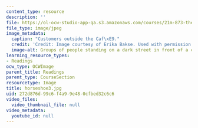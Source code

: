 ```yaml
---
content_type: resource
description: ''
file: https://ol-ocw-studio-app-qa.s3.amazonaws.com/courses/21m-873-theater-arts-topics-suburbia-january-iap-2008/272d876d99c6f4a99e480cfbed32c6c6_horseshoe3.jpg
file_type: image/jpeg
image_metadata:
  caption: "Customers outside the Caf\xE9."
  credit: 'Credit: Image courtesy of Erika Bakse. Used with permission.'
  image-alt: Groups of people standing on a dark street in front of a city cafe
learning_resource_types:
- Readings
ocw_type: OCWImage
parent_title: Readings
parent_type: CourseSection
resourcetype: Image
title: horseshoe3.jpg
uid: 272d876d-99c6-f4a9-9e48-0cfbed32c6c6
video_files:
  video_thumbnail_file: null
video_metadata:
  youtube_id: null
---
```

